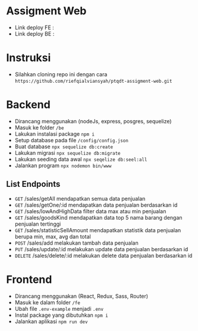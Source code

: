 # Assigment Web

- Link deploy FE :
- Link deploy BE :

# Instruksi

- Silahkan cloning repo ini dengan cara `https://github.com/riefqialviansyah/ptqdt-assigment-web.git`

# Backend

- Dirancang menggunakan (nodeJs, express, posgres, sequelize)
- Masuk ke folder `/be`
- Lakukan instalasi package `npm i`
- Setup database pada file `/config/config.json`
- Buat database `npx sequelize db:create`
- Lakukan migrasi `npx sequelize db:migrate`
- Lakukan seeding data awal `npx seqelize db:seel:all`
- Jalankan program `npx nodemon bin/www`

## List Endpoints

- `GET` /sales/getAll mendapatkan semua data penjualan
- `GET` /sales/getOne/:id mendapatkan data penjualan berdasarkan id
- `GET` /sales/lowAndHighData filter data max atau min penjualan
- `GET` /sales/goodsKind mendapatkan data top 5 nama barang dengan penjualan tertinggi
- `GET` /sales/statisticSellAmount mendapatkan statistik data penjualan berupa min, max, avg dan total
- `POST` /sales/add melakukan tambah data penjualan
- `PUT` /sales/update/:id melakukan update data penjualan berdasarkan id
- `DELETE` /sales/delete/:id melakukan delete data penjualan berdasarkan id

# Frontend

- Dirancang menggunakan (React, Redux, Sass, Router)
- Masuk ke dalam folder `/fe`
- Ubah file `.env-example` menjadi `.env`
- Instal package yang dibutuhkan `npm i`
- Jalankan aplikasi `npm run dev`
